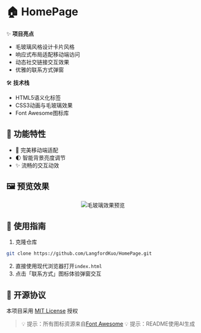 # 🏠 HomePage

✨ **项目亮点**
- 毛玻璃风格设计卡片风格
- 响应式布局适配移动端访问
- 动态社交链接交互效果
- 优雅的联系方式弹窗

🛠️ **技术栈**
- HTML5语义化标签
- CSS3动画与毛玻璃效果
- Font Awesome图标库

## 🌟 功能特性
- 📱 完美移动端适配
- 🌓 智能背景亮度调节
- ✨ 流畅的交互动效

## 🖼️ 预览效果
<div align="center">

![毛玻璃效果预览](https://github.com/user-attachments/assets/6f2d1706-c2d1-4cc1-88ef-94887f8bcee5)
</div>

## 🚀 使用指南
1. 克隆仓库
```bash
git clone https://github.com/LangfordKuo/HomePage.git
```
2. 直接使用现代浏览器打开`index.html`
3. 点击「联系方式」图标体验弹窗交互

## 📜 开源协议
本项目采用 [MIT License](LICENSE) 授权

> 💡 提示：所有图标资源来自[Font Awesome](https://fontawesome.com)
> 💡 提示：README使用AI生成
